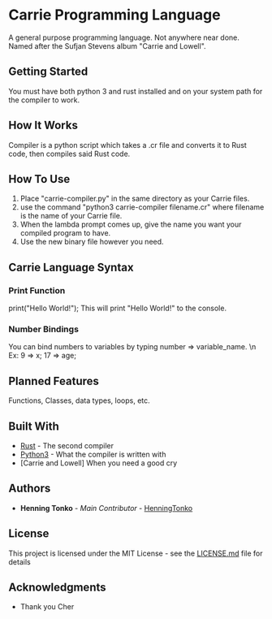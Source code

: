 # Carrie Programming Language

A general purpose programming language. Not anywhere near done. Named after the Sufjan Stevens album "Carrie and Lowell".

## Getting Started

You must have both python 3 and rust installed and on your system path for the compiler to work.

## How It Works

Compiler is a python script which takes a .cr file and converts it to Rust code, then compiles said Rust code.

## How To Use

1) Place "carrie-compiler.py" in the same directory as your Carrie files.
2) use the command "python3 carrie-compiler filename.cr" where filename is the name of your Carrie file.
3) When the lambda prompt comes up, give the name you want your compiled program to have.
4) Use the new binary file however you need.

## Carrie Language Syntax

### Print Function
  print("Hello World!"); This will print "Hello World!" to the console.
  
### Number Bindings
  You can bind numbers to variables by typing number => variable_name.
    \n Ex: 9 => x;
        17 => age;

## Planned Features

Functions, Classes, data types, loops, etc.

## Built With

* [Rust](https://www.rust-lang.org/en-US/) - The second compiler
* [Python3](https://www.python.org/download/releases/3.0/) - What the compiler is written with
* [Carrie and Lowell] When you need a good cry

## Authors

* **Henning Tonko** - *Main Contributor* - [HenningTonko](https://github.com/HenningTonko)

## License

This project is licensed under the MIT License - see the [LICENSE.md](LICENSE.md) file for details

## Acknowledgments

* Thank you Cher

